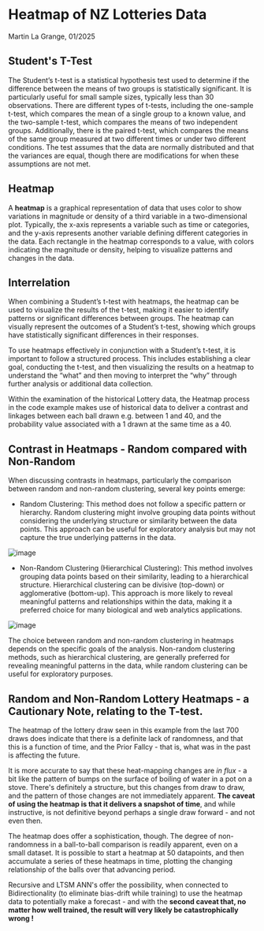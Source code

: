 # Heatmap of NZ Lotteries Data
Martin La Grange, 01/2025

## Student's T-Test
The Student’s t-test is a statistical hypothesis test used to determine if the difference between the means of two groups is statistically significant. It is particularly useful for small sample sizes, typically less than 30 observations. There are different types of t-tests, including the one-sample t-test, which compares the mean of a single group to a known value, and the two-sample t-test, which compares the means of two independent groups. Additionally, there is the paired t-test, which compares the means of the same group measured at two different times or under two different conditions. The test assumes that the data are normally distributed and that the variances are equal, though there are modifications for when these assumptions are not met.

## Heatmap
A **heatmap** is a graphical representation of data that uses color to show variations in magnitude or density of a third variable in a two-dimensional plot. Typically, the x-axis represents a variable such as time or categories, and the y-axis represents another variable defining different categories in the data. Each rectangle in the heatmap corresponds to a value, with colors indicating the magnitude or density, helping to visualize patterns and changes in the data.

## Interrelation
When combining a Student’s t-test with heatmaps, the heatmap can be used to visualize the results of the t-test, making it easier to identify patterns or significant differences between groups. The heatmap can visually represent the outcomes of a Student’s t-test, showing which groups have statistically significant differences in their responses.

To use heatmaps effectively in conjunction with a Student’s t-test, it is important to follow a structured process. This includes establishing a clear goal, conducting the t-test, and then visualizing the results on a heatmap to understand the “what” and then moving to interpret the “why” through further analysis or additional data collection.

Within the examination of the historical Lottery data, the Heatmap process in the code example makes use of historical data to deliver a contrast and linkages between each ball drawn e.g. between 1 and 40, and the probability value associated with a 1 drawn at the same time as a 40.

## Contrast in Heatmaps - Random compared with Non-Random
When discussing contrasts in heatmaps, particularly the comparison between random and non-random clustering, several key points emerge:

* Random Clustering: This method does not follow a specific pattern or hierarchy. Random clustering might involve grouping data points without considering the underlying structure or similarity between the data points. This approach can be useful for exploratory analysis but may not capture the true underlying patterns in the data.

![image](https://github.com/Deepshark5/Data-Processing-1---Heatmaps-for-forecast-evaluation/blob/main/Images/Heatmap_Random.jpg)
  
* Non-Random Clustering (Hierarchical Clustering): This method involves grouping data points based on their similarity, leading to a hierarchical structure. Hierarchical clustering can be divisive (top-down) or agglomerative (bottom-up). This approach is more likely to reveal meaningful patterns and relationships within the data, making it a preferred choice for many biological and web analytics applications.

![image](https://github.com/Deepshark5/Data-Processing-1---Heatmaps-for-forecast-evaluation/blob/5daa44e0300dfa633f1aa0b6435aadf9ef50e36c/Images/Heatmap_Clusters.jpg)
  
The choice between random and non-random clustering in heatmaps depends on the specific goals of the analysis. Non-random clustering methods, such as hierarchical clustering, are generally preferred for revealing meaningful patterns in the data, while random clustering can be useful for exploratory purposes.

## Random and Non-Random Lottery Heatmaps - a Cautionary Note, relating to the T-test.

The heatmap of the lottery draw seen in this example from the last 700 draws does indicate that there is a definite lack of randomness, and that this is a function of time, and the Prior Fallcy - that is, what was in the past is affecting the future.

It is more accurate to say that these heat-mapping changes are _in flux_ - a bit like the pattern of bumps on the surface of boiling of water in a pot on a stove. There's definitely a structure, but this changes from draw to draw, and the pattern of those changes are not immediately apparent. **The caveat of using the heatmap is that it delivers a snapshot of time**, and while instructive, is not definitive beyond perhaps a single draw forward - and not even then. 

The heatmap does offer a sophistication, though. The degree of non-randomness in a ball-to-ball comparison is readily apparent, even on a small dataset. It is possible to start a heatmap at 50 datapoints, and then accumulate a series of these heatmaps in time, plotting the changing relationship of the balls over that advancing period.

Recursive and LTSM ANN's offer the possibility, when connected to Bidirectionality (to eliminate bias-drift while training) to use the heatmap data to potentially make a forecast - and with the **second caveat that, no matter how well trained, the result will very likely be catastrophically wrong !**
